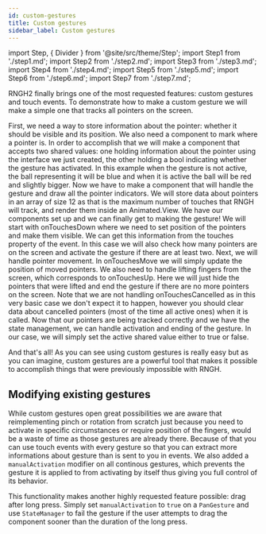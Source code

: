 ```yaml
---
id: custom-gestures
title: Custom gestures
sidebar_label: Custom gestures
---
```


import Step, { Divider } from '@site/src/theme/Step';
import Step1 from './step1.md';
import Step2 from './step2.md';
import Step3 from './step3.md';
import Step4 from './step4.md';
import Step5 from './step5.md';
import Step6 from './step6.md';
import Step7 from './step7.md';

RNGH2 finally brings one of the most requested features: custom gestures and touch events. To demonstrate how to make a custom gesture we will make a simple one that tracks all pointers on the screen.

<Divider />

<Step title="Step 1">
    First, we need a way to store information about the pointer: whether it should be visible and its position.
    <Step1 />
</Step>

<Divider />

<Step title="Step 2">
    We also need a component to mark where a pointer is. In order to accomplish that we will make a component that accepts two shared values: one holding information about the pointer using the interface we just created, the other holding a bool indicating whether the gesture has activated.
    In this example when the gesture is not active, the ball representing it will be blue and when it is active the ball will be red and slightly bigger.
    <Step2 />
</Step>

<Divider />

<Step title="Step 3">
    Now we have to make a component that will handle the gesture and draw all the pointer indicators. We will store data about pointers in an array of size 12 as that is the maximum number of touches that RNGH will track, and render them inside an Animated.View.
    <Step3 />
</Step>

<Divider />

<Step title="Step 4">
    We have our components set up and we can finally get to making the gesture! We will start with onTouchesDown where we need to set position of the pointers and make them visible. We can get this information from the touches property of the event. In this case we will also check how many pointers are on the screen and activate the gesture if there are at least two.
    <Step4 />
</Step>

<Divider />

<Step title="Step 5">
    Next, we will handle pointer movement. In onTouchesMove we will simply update the position of moved pointers.
    <Step5 />
</Step>

<Divider />

<Step title="Step 6">
    We also need to handle lifting fingers from the screen, which corresponds to onTouchesUp. Here we will just hide the pointers that were lifted and end the gesture if there are no more pointers on the screen.
    Note that we are not handling onTouchesCancelled as in this very basic case we don't expect it to happen, however you should clear data about cancelled pointers (most of the time all active ones) when it is called.
    <Step6 />
</Step>

<Divider />

<Step title="Step 7">
    Now that our pointers are being tracked correctly and we have the state management, we can handle activation and ending of the gesture. In our case, we will simply set the active shared value either to true or false.
    <Step7 />
</Step>

<Divider />

And that's all! As you can see using custom gestures is really easy but as you can imagine, custom gestures are a powerful tool that makes it possible to accomplish things that were previously impossible with RNGH.

## Modifying existing gestures

While custom gestures open great possibilities we are aware that reimplementing pinch or rotation from scratch just because you need to activate in specific circumstances or require position of the fingers, would be a waste of time as those gestures are already there. Because of that you can use touch events with every gesture so that you can extract more informations about gesture than is sent to you in events. We also added a `manualActivation` modifier on all continous gestures, which prevents the gesture it is applied to from activating by itself thus giving you full control of its behavior.

This functionality makes another highly requested feature possible: drag after long press. Simply set `manualActivation` to `true` on a `PanGesture` and use `StateManager` to fail the gesture if the user attempts to drag the component sooner than the duration of the long press.
